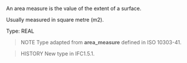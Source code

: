 An area measure is the value of the extent of a surface.

<!-- end of short definition -->


Usually measured in square metre (m2).

Type: REAL

> NOTE Type adapted from **area_measure** defined in ISO 10303-41.

> HISTORY New type in IFC1.5.1.

